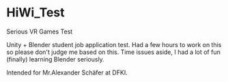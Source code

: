 # HiWi_Test
Serious VR Games Test

Unity + Blender student job application test. Had a few hours to work on this so please don't judge me based on this. Time issues aside, I had a lot of fun (finally) learning Blender seriously.

Intended for Mr.Alexander Schäfer at DFKI.
